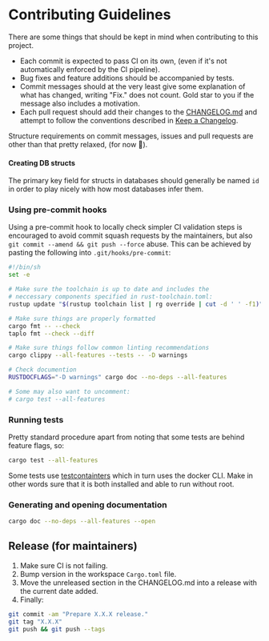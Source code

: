 # Contributing Guidelines

There are some things that should be kept in mind when contributing to this project.
- Each commit is expected to pass CI on its own, (even if it's not automatically enforced by the CI pipeline).
- Bug fixes and feature additions should be accompanied by tests.
- Commit messages should at the very least give some explanation of what has changed, writing "Fix." does not count. Gold star to you if the message also includes a motivation.
- Each pull request should add their changes to the [CHANGELOG.md](CHANGELOG.md) and attempt to follow the conventions described in [Keep a Changelog](https://keepachangelog.com).

Structure requirements on commit messages, issues and pull requests are other than that pretty relaxed, (for now 🤞).

#### Creating DB structs

The primary key field for structs in databases should generally be named `id` in order to play nicely with how most databases infer them.

### Using pre-commit hooks

 Using a pre-commit hook to locally check simpler CI validation steps is encouraged to avoid commit squash requests by the maintainers, but also `git commit --amend && git push --force` abuse. This can be achieved by pasting the following into `.git/hooks/pre-commit`:

```sh
#!/bin/sh
set -e

# Make sure the toolchain is up to date and includes the
# neccessary components specified in rust-toolchain.toml:
rustup update "$(rustup toolchain list | rg override | cut -d ' ' -f1)"

# Make sure things are properly formatted
cargo fmt -- --check
taplo fmt --check --diff

# Make sure things follow common linting recommendations
cargo clippy --all-features --tests -- -D warnings

# Check documention
RUSTDOCFLAGS="-D warnings" cargo doc --no-deps --all-features

# Some may also want to uncomment:
# cargo test --all-features
```

### Running tests

Pretty standard procedure apart from noting that some tests are behind feature flags, so:

```sh
cargo test --all-features
```

Some tests use [testcontainters](https://docs.rs/testcontainers/latest/testcontainers/) which in turn uses the docker CLI.
Make in other words sure that it is both installed and able to run without root.

### Generating and opening documentation

```sh
cargo doc --no-deps --all-features --open
```

## Release (for maintainers)

1. Make sure CI is not failing.
2. Bump version in the workspace `Cargo.toml` file.
3. Move the unreleased section in the CHANGELOG.md into a release with the current date added.
4. Finally:

```sh
git commit -am "Prepare X.X.X release."
git tag "X.X.X"
git push && git push --tags
```
